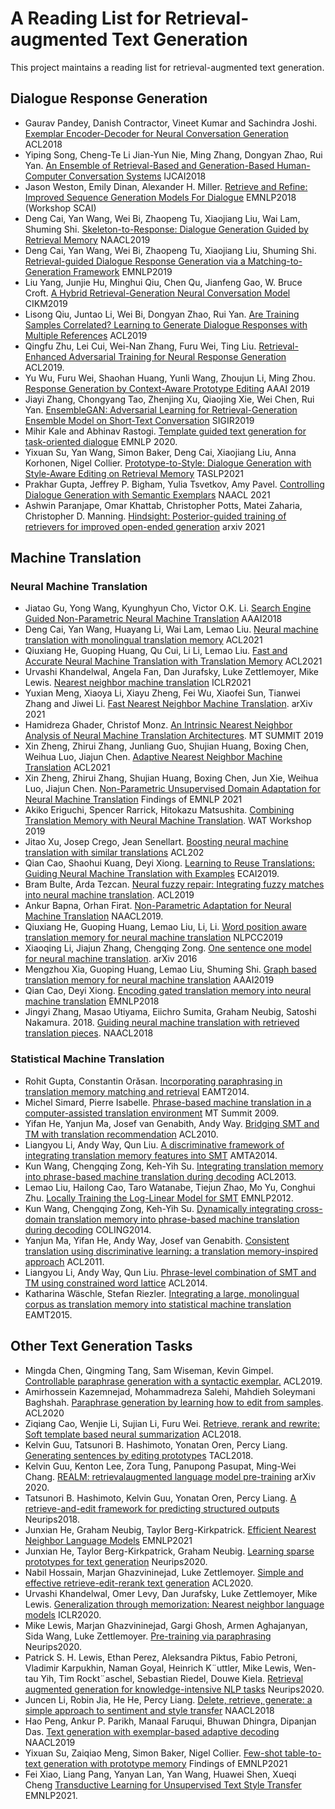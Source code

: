 # A Reading List for Retrieval-augmented Text Generation
This project maintains a reading list for retrieval-augmented text generation.



## Dialogue Response Generation

- Gaurav Pandey, Danish Contractor, Vineet Kumar and Sachindra Joshi. [Exemplar Encoder-Decoder for Neural Conversation Generation](https://www.aclweb.org/anthology/P18-1123.pdf) ACL2018
- Yiping Song, Cheng-Te Li Jian-Yun Nie, Ming Zhang, Dongyan Zhao, Rui Yan. [An Ensemble of Retrieval-Based and Generation-Based Human-Computer Conversation Systems](https://www.ijcai.org/proceedings/2018/0609.pdf) IJCAI2018
- Jason Weston, Emily Dinan, Alexander H. Miller. [Retrieve and Refine: Improved Sequence Generation Models For Dialogue](https://arxiv.org/abs/1808.04776) EMNLP2018 (Workshop SCAI)
- Deng Cai, Yan Wang, Wei Bi, Zhaopeng Tu, Xiaojiang Liu, Wai Lam, Shuming Shi. [Skeleton-to-Response: Dialogue Generation Guided by Retrieval Memory](https://arxiv.org/pdf/1809.05296) NAACL2019
- Deng Cai, Yan Wang, Wei Bi, Zhaopeng Tu, Xiaojiang Liu, Shuming Shi. [Retrieval-guided Dialogue Response Generation via a Matching-to-Generation Framework](https://www.aclweb.org/anthology/D19-1195.pdf) EMNLP2019
- Liu Yang, Junjie Hu, Minghui Qiu, Chen Qu, Jianfeng Gao, W. Bruce Croft. [A Hybrid Retrieval-Generation Neural Conversation Model](https://arxiv.org/pdf/1904.09068) CIKM2019
- Lisong Qiu, Juntao Li, Wei Bi, Dongyan Zhao, Rui Yan. [Are Training Samples Correlated? Learning to Generate Dialogue Responses with Multiple
  References](https://www.aclweb.org/anthology/P19-1372.pdf) ACL2019
- Qingfu Zhu, Lei Cui, Wei-Nan Zhang, Furu Wei, Ting Liu. [Retrieval-Enhanced Adversarial Training for Neural Response Generation](https://aclanthology.org/P19-1366.pdf) ACL2019.
- Yu Wu, Furu Wei, Shaohan Huang, Yunli Wang, Zhoujun Li, Ming Zhou. [Response Generation by Context-Aware Prototype Editing](https://wvvw.aaai.org/ojs/index.php/AAAI/article/view/4714) AAAI 2019
- Jiayi Zhang, Chongyang Tao, Zhenjing Xu, Qiaojing Xie, Wei Chen, Rui Yan. [EnsembleGAN: Adversarial Learning for Retrieval-Generation Ensemble Model on Short-Text Conversation](https://arxiv.org/abs/2004.14592) SIGIR2019
- Mihir Kale and Abhinav Rastogi. [Template guided text generation for task-oriented dialogue](https://aclanthology.org/2020.emnlp-main.527.pdf) EMNLP 2020.
- Yixuan Su, Yan Wang, Simon Baker, Deng Cai, Xiaojiang Liu, Anna Korhonen, Nigel Collier. [Prototype-to-Style: Dialogue Generation with Style-Aware Editing on Retrieval Memory](https://arxiv.org/abs/2004.02214) TASLP2021
- Prakhar Gupta, Jeffrey P. Bigham, Yulia Tsvetkov, Amy Pavel. [Controlling Dialogue Generation with Semantic Exemplars](https://arxiv.org/abs/2008.09075) NAACL 2021
- Ashwin Paranjape, Omar Khattab, Christopher Potts, Matei Zaharia, Christopher D. Manning. [Hindsight: Posterior-guided training of retrievers for improved open-ended generation](https://arxiv.org/pdf/2110.07752.pdf) arxiv 2021

## Machine Translation

### Neural Machine Translation
- Jiatao Gu, Yong Wang, Kyunghyun Cho, Victor O.K. Li. [Search Engine Guided Non-Parametric Neural Machine Translation](https://arxiv.org/abs/1705.07267) AAAI2018
- Deng Cai, Yan Wang, Huayang Li, Wai Lam, Lemao Liu. [Neural machine translation with monolingual translation memory](https://arxiv.org/abs/2105.11269) ACL2021
- Qiuxiang He, Guoping Huang, Qu Cui, Li Li, Lemao Liu. [Fast and Accurate Neural Machine Translation with Translation Memory](https://aclanthology.org/2021.acl-long.246.pdf) ACL2021
- Urvashi Khandelwal, Angela Fan, Dan Jurafsky, Luke Zettlemoyer, Mike Lewis. [Nearest neighbor machine translation](https://arxiv.org/abs/2010.00710) ICLR2021 
- Yuxian Meng, Xiaoya Li, Xiayu Zheng, Fei Wu, Xiaofei Sun, Tianwei Zhang and Jiwei Li. [Fast Nearest Neighbor Machine Translation](https://arxiv.org/abs/2105.14528). arXiv 2021
- Hamidreza Ghader, Christof Monz. [An Intrinsic Nearest Neighbor Analysis of Neural Machine Translation Architectures](https://arxiv.org/abs/1907.03885). MT SUMMIT 2019
- Xin Zheng, Zhirui Zhang, Junliang Guo, Shujian Huang, Boxing Chen, Weihua Luo, Jiajun Chen. [Adaptive Nearest Neighbor Machine Translation](https://arxiv.org/abs/2105.13022) ACL2021
- Xin Zheng, Zhirui Zhang, Shujian Huang, Boxing Chen, Jun Xie, Weihua Luo, Jiajun Chen. [Non-Parametric Unsupervised Domain Adaptation for Neural Machine Translation](https://arxiv.org/abs/2109.06604) Findings of EMNLP 2021 
- Akiko Eriguchi, Spencer Rarrick, Hitokazu Matsushita. [Combining Translation Memory with Neural Machine Translation](https://aclanthology.org/D19-5214.pdf). WAT Workshop 2019
- Jitao Xu, Josep Crego, Jean Senellart. [Boosting neural machine translation with similar translations](https://aclanthology.org/2020.acl-main.144/) ACL202 
- Qian Cao, Shaohui Kuang, Deyi Xiong. [Learning to Reuse Translations: Guiding Neural Machine Translation with Examples](https://arxiv.org/abs/1911.10732) ECAI2019. 
- Bram Bulte, Arda Tezcan. [Neural fuzzy repair: Integrating fuzzy matches into neural machine translation](https://aclanthology.org/P19-1175.pdf). ACL2019 
- Ankur Bapna, Orhan Firat. [Non-Parametric Adaptation for Neural Machine Translation](https://arxiv.org/abs/1903.00058) NAACL2019. 
- Qiuxiang He, Guoping Huang, Lemao Liu, Li, Li. [Word position aware translation memory for neural machine translation](http://tcci.ccf.org.cn/conference/2019/papers/244.pdf) NLPCC2019 
- Xiaoqing Li, Jiajun Zhang, Chengqing Zong. [One sentence one model for neural machine translation](https://arxiv.org/abs/1609.06490). arXiv 2016
- Mengzhou Xia, Guoping Huang, Lemao Liu, Shuming Shi. [Graph based translation memory for neural machine translation](https://ai.tencent.com/ailab/nlp/en/papers/aaai2019_graph_translation.pdf) AAAI2019
- Qian Cao, Deyi Xiong. [Encoding gated translation memory into neural machine translation](https://aclanthology.org/D18-1340/) EMNLP2018
- Jingyi Zhang, Masao Utiyama, Eiichro Sumita, Graham Neubig, Satoshi Nakamura. 2018. [Guiding neural machine translation with retrieved translation pieces](https://aclanthology.org/N18-1120/). NAACL2018 

### Statistical Machine Translation

- Rohit Gupta, Constantin Orǎsan. [Incorporating paraphrasing in translation memory matching and retrieval](https://aclanthology.org/2014.eamt-1.2.pdf) EAMT2014.
- Michel Simard, Pierre Isabelle. [Phrase-based machine translation in a computer-assisted translation environment](https://aclanthology.org/2009.mtsummit-papers.14.pdf) MT Summit 2009.
- Yifan He, Yanjun Ma, Josef van Genabith, Andy Way. [Bridging SMT and TM with translation recommendation](https://aclanthology.org/P10-1064/) ACL2010.
- Liangyou Li, Andy Way, Qun Liu. [A discriminative framework of integrating translation memory features into SMT](https://aclanthology.org/2014.amta-researchers.19/) AMTA2014.
- Kun Wang, Chengqing Zong, Keh-Yih Su. [Integrating translation memory into phrase-based machine translation during decoding](https://aclanthology.org/P13-1002/) ACL2013.
- Lemao Liu, Hailong Cao, Taro Watanabe, Tiejun Zhao, Mo Yu, Conghui Zhu. [Locally Training the Log-Linear Model for SMT](https://aclanthology.org/D12-1037.pdf) EMNLP2012.
- Kun Wang, Chengqing Zong, Keh-Yih Su. [Dynamically integrating cross-domain translation memory into phrase-based machine translation during decoding](https://aclanthology.org/C14-1039.pdf) COLING2014.
- Yanjun Ma, Yifan He, Andy Way, Josef van Genabith. [Consistent translation using discriminative learning: a translation memory-inspired approach](https://aclanthology.org/P11-1124.pdf) ACL2011.
- Liangyou Li, Andy Way, Qun Liu. [Phrase-level combination of SMT and TM using constrained word lattice](https://aclanthology.org/P16-2045/) ACL2014.
- Katharina Wäschle, Stefan Riezler. [Integrating a large, monolingual corpus as translation memory into statistical machine translation](https://aclanthology.org/W15-4922.pdf) EAMT2015.

## Other Text Generation Tasks
- Mingda Chen, Qingming Tang, Sam Wiseman, Kevin Gimpel. [Controllable paraphrase generation with a syntactic exemplar.](https://aclanthology.org/P19-1599.pdf) ACL2019.
- Amirhossein Kazemnejad, Mohammadreza Salehi, Mahdieh Soleymani Baghshah. [Paraphrase generation by learning how to edit from samples](https://aclanthology.org/2020.acl-main.535.pdf). ACL2020
- Ziqiang Cao, Wenjie Li, Sujian Li, Furu Wei. [Retrieve, rerank and rewrite: Soft template based neural summarization](https://aclanthology.org/P18-1015.pdf) ACL2018.
- Kelvin Guu, Tatsunori B. Hashimoto, Yonatan Oren, Percy Liang. [Generating sentences by editing prototypes](https://aclanthology.org/Q18-1031.pdf) TACL2018.
- Kelvin Guu, Kenton Lee, Zora Tung, Panupong Pasupat, Ming-Wei Chang. [REALM: retrievalaugmented language model pre-training](https://arxiv.org/pdf/2002.08909.pdf) arXiv 2020.
- Tatsunori B. Hashimoto, Kelvin Guu, Yonatan Oren, Percy Liang. [A retrieve-and-edit framework for predicting structured outputs](https://proceedings.neurips.cc/paper/2018/file/cd17d3ce3b64f227987cd92cd701cc58-Paper.pdf) Neurips2018.
- Junxian He, Graham Neubig, Taylor Berg-Kirkpatrick. [Efficient Nearest Neighbor Language Models](http://arxiv.org/abs/2109.04212) EMNLP2021
- Junxian He, Taylor Berg-Kirkpatrick, Graham Neubig. [Learning sparse prototypes for text generation](https://proceedings.neurips.cc/paper/2020/file/a8ef1979aeec2737ae3830ec543ed0df-Paper.pdf) Neurips2020.
- Nabil Hossain, Marjan Ghazvininejad, Luke Zettlemoyer. [Simple and effective retrieve-edit-rerank text generation](https://aclanthology.org/2020.acl-main.228.pdf) ACL2020.
- Urvashi Khandelwal, Omer Levy, Dan Jurafsky, Luke Zettlemoyer, Mike Lewis. [Generalization through memorization: Nearest neighbor language models](https://openreview.net/pdf?id=HklBjCEKvH) ICLR2020.
- Mike Lewis, Marjan Ghazvininejad, Gargi Ghosh, Armen Aghajanyan, Sida Wang, Luke Zettlemoyer. [Pre-training via paraphrasing](https://proceedings.neurips.cc/paper/2020/file/d6f1dd034aabde7657e6680444ceff62-Paper.pdf) Neurips2020.
- Patrick S. H. Lewis, Ethan Perez, Aleksandra Piktus, Fabio Petroni, Vladimir Karpukhin, Naman Goyal, Heinrich K¨uttler, Mike Lewis, Wen-tau Yih, Tim Rockt¨aschel, Sebastian Riedel, Douwe Kiela. [Retrieval augmented generation for knowledge-intensive NLP tasks](https://proceedings.neurips.cc/paper/2020/file/6b493230205f780e1bc26945df7481e5-Paper.pdf) Neurips2020.
- Juncen Li, Robin Jia, He He, Percy Liang. [Delete, retrieve, generate: a simple approach to sentiment and style transfer](https://aclanthology.org/N18-1169.pdf) NAACL2018
- Hao Peng, Ankur P. Parikh, Manaal Faruqui, Bhuwan Dhingra, Dipanjan Das. [Text generation with exemplar-based adaptive decoding](https://aclanthology.org/N19-1263.pdf) NAACL2019
- Yixuan Su, Zaiqiao Meng, Simon Baker, Nigel Collier. [Few-shot table-to-text generation with prototype memory](https://aclanthology.org/N19-1263.pdf) Findings of EMNLP2021
- Fei Xiao, Liang Pang, Yanyan Lan, Yan Wang, Huawei Shen, Xueqi Cheng [Transductive Learning for Unsupervised Text Style Transfer](https://arxiv.org/pdf/2109.07812.pdf) EMNLP2021.

